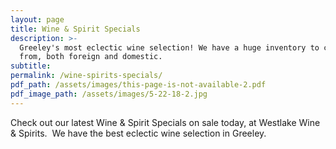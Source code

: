 ```yaml
---
layout: page
title: Wine & Spirit Specials
description: >-
  Greeley's most eclectic wine selection! We have a huge inventory to choose
  from, both foreign and domestic.
subtitle:
permalink: /wine-spirits-specials/
pdf_path: /assets/images/this-page-is-not-available-2.pdf
pdf_image_path: /assets/images/5-22-18-2.jpg
---
```


Check out our latest Wine & Spirit Specials on sale today, at Westlake Wine & Spirits.  We have the best eclectic wine selection in Greeley.